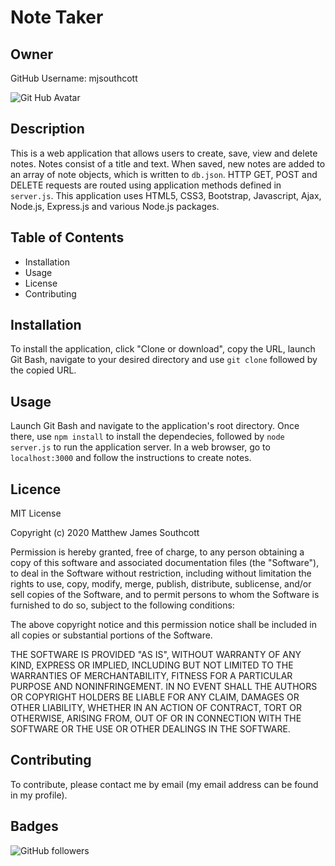# Note Taker

## Owner

GitHub Username: mjsouthcott

![Git Hub Avatar](https://avatars2.githubusercontent.com/u/52112919?v=4)

## Description

This is a web application that allows users to create, save, view and delete notes. Notes consist of a title and text. When saved, new notes are added to an array of note objects, which is written to `db.json`. HTTP GET, POST and DELETE requests are routed using application methods defined in `server.js`. This application uses HTML5, CSS3, Bootstrap, Javascript, Ajax, Node.js, Express.js and various Node.js packages.

## Table of Contents

* Installation
* Usage
* License
* Contributing

## Installation

To install the application, click "Clone or download", copy the URL, launch Git Bash, navigate to your desired directory and use `git clone` followed by the copied URL.

## Usage

Launch Git Bash and navigate to the application's root directory. Once there, use `npm install` to install the dependecies, followed by `node server.js` to run the application server. In a web browser, go to `localhost:3000` and follow the instructions to create notes.

## Licence

MIT License

Copyright (c) 2020 Matthew James Southcott

Permission is hereby granted, free of charge, to any person obtaining a copy of this software and associated documentation files (the "Software"), to deal in the Software without restriction, including without limitation the rights to use, copy, modify, merge, publish, distribute, sublicense, and/or sell copies of the Software, and to permit persons to whom the Software is furnished to do so, subject to the following conditions:

The above copyright notice and this permission notice shall be included in all copies or substantial portions of the Software.

THE SOFTWARE IS PROVIDED "AS IS", WITHOUT WARRANTY OF ANY KIND, EXPRESS OR IMPLIED, INCLUDING BUT NOT LIMITED TO THE WARRANTIES OF MERCHANTABILITY, FITNESS FOR A PARTICULAR PURPOSE AND NONINFRINGEMENT. IN NO EVENT SHALL THE AUTHORS OR COPYRIGHT HOLDERS BE LIABLE FOR ANY CLAIM, DAMAGES OR OTHER LIABILITY, WHETHER IN AN ACTION OF CONTRACT, TORT OR OTHERWISE, ARISING FROM, OUT OF OR IN CONNECTION WITH THE SOFTWARE OR THE USE OR OTHER DEALINGS IN THE SOFTWARE.

## Contributing

To contribute, please contact me by email (my email address can be found in my profile).

## Badges

![GitHub followers](https://img.shields.io/github/followers/mjsouthcott?label=Follow&style=social)

